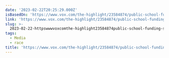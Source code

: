 ```yaml
---
date: '2023-02-22T20:25:29.000Z'
isBasedOn: 'https://www.vox.com/the-highlight/23584874/public-school-funding-supreme-court'
link: 'https://www.vox.com/the-highlight/23584874/public-school-funding-supreme-court'
slug: >-
  2023-02-22-httpswwwvoxcomthe-highlight23584874public-school-funding-supreme-court
tags:
  - Media
  - race
title: 'https://www.vox.com/the-highlight/23584874/public-school-funding-supreme-court'
---
```


